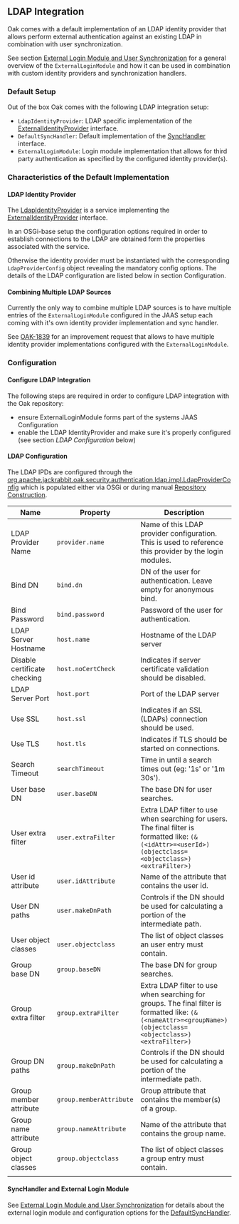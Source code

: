 <!--
   Licensed to the Apache Software Foundation (ASF) under one or more
   contributor license agreements.  See the NOTICE file distributed with
   this work for additional information regarding copyright ownership.
   The ASF licenses this file to You under the Apache License, Version 2.0
   (the "License"); you may not use this file except in compliance with
   the License.  You may obtain a copy of the License at

       http://www.apache.org/licenses/LICENSE-2.0

   Unless required by applicable law or agreed to in writing, software
   distributed under the License is distributed on an "AS IS" BASIS,
   WITHOUT WARRANTIES OR CONDITIONS OF ANY KIND, either express or implied.
   See the License for the specific language governing permissions and
   limitations under the License.
-->

LDAP Integration
--------------------------------------------------------------------------------

Oak comes with a default implementation of an LDAP identity provider that allows
perform external authentication against an existing LDAP in combination
with user synchronization.

See section [External Login Module and User Synchronization](externalloginmodule.html)
for a general overview of the `ExternalLoginModule` and how it can be used
in combination with custom identity providers and synchronization handlers.

### Default Setup

Out of the box Oak comes with the following LDAP integration setup:

- `LdapIdentityProvider`: LDAP specific implementation of the [ExternalIdentityProvider] interface.
- `DefaultSyncHandler`: Default implementation of the [SyncHandler] interface.
- `ExternalLoginModule`: Login module implementation that allows for third party authentication as specified by the configured identity provider(s).

### Characteristics of the Default Implementation

#### LDAP Identity Provider

The [LdapIdentityProvider] is a service implementing the [ExternalIdentityProvider] interface.

In an OSGi-base setup the configuration options required in order to establish
connections to the LDAP are obtained form the properties associated with the service.

Otherwise the identity provider must be instantiated with the corresponding
`LdapProviderConfig` object revealing the mandatory config options. The details
of the LDAP configuration are listed below in section Configuration.

#### Combining Multiple LDAP Sources

Currently the only way to combine multiple LDAP sources is to have multiple
entries of the `ExternalLoginModule` configured in the JAAS setup each coming
with it's own identity provider implementation and sync handler.

See [OAK-1839] for an improvement request that allows to have multiple identity
provider implementations configured with the `ExternalLoginModule`.

### Configuration

#### Configure LDAP Integration

The following steps are required in order to configure LDAP integration with the
Oak repository:

- ensure ExternalLoginModule forms part of the systems JAAS Configuration
- enable the LDAP IdentityProvider and make sure it's properly configured (see section _LDAP Configuration_ below)

#### LDAP Configuration

The LDAP IPDs are configured through the [org.apache.jackrabbit.oak.security.authentication.ldap.impl.LdapProviderConfig]
which is populated either via OSGi or during manual [Repository Construction](../construct.html).

| Name                         | Property                | Description                              |
|------------------------------|-------------------------|------------------------------------------|
| LDAP Provider Name           | `provider.name`         | Name of this LDAP provider configuration. This is used to reference this provider by the login modules. |
| Bind DN                      | `bind.dn`               | DN of the user for authentication. Leave empty for anonymous bind. |
| Bind Password                | `bind.password`         | Password of the user for authentication. |
| LDAP Server Hostname         | `host.name`             | Hostname of the LDAP server              |
| Disable certificate checking | `host.noCertCheck`      | Indicates if server certificate validation should be disabled. |
| LDAP Server Port             | `host.port`             | Port of the LDAP server                  |
| Use SSL                      | `host.ssl`              | Indicates if an SSL (LDAPs) connection should be used. |
| Use TLS                      | `host.tls`              | Indicates if TLS should be started on connections. |
| Search Timeout               | `searchTimeout`         | Time in until a search times out (eg: '1s' or '1m 30s'). |
| User base DN                 | `user.baseDN`           | The base DN for user searches.           |
| User extra filter            | `user.extraFilter`      | Extra LDAP filter to use when searching for users. The final filter is formatted like: `(&(<idAttr>=<userId>)(objectclass=<objectclass>)<extraFilter>)` |
| User id attribute            | `user.idAttribute`      | Name of the attribute that contains the user id. |
| User DN paths                | `user.makeDnPath`       | Controls if the DN should be used for calculating a portion of the intermediate path. |
| User object classes          | `user.objectclass`      | The list of object classes an user entry must contain. |
| Group base DN                | `group.baseDN`          | The base DN for group searches.          |
| Group extra filter           | `group.extraFilter`     | Extra LDAP filter to use when searching for groups. The final filter is formatted like: `(&(<nameAttr>=<groupName>)(objectclass=<objectclass>)<extraFilter>)` |
| Group DN paths               | `group.makeDnPath`      | Controls if the DN should be used for calculating a portion of the intermediate path. |
| Group member attribute       | `group.memberAttribute` | Group attribute that contains the member(s) of a group. |
| Group name attribute         | `group.nameAttribute`   | Name of the attribute that contains the group name. |
| Group object classes         | `group.objectclass`     | The list of object classes a group entry must contain. |
| | | |

#### SyncHandler and External Login Module

See [External Login Module and User Synchronization](externalloginmodule.html) for
details about the external login module and configuration options for the [DefaultSyncHandler].

<!-- references -->
[ExternalIdentityProvider]: /oak/docs/apidocs/org/apache/jackrabbit/oak/spi/security/authentication/external/ExternalIdentityProvider.html
[SyncHandler]: /oak/docs/apidocs/org/apache/jackrabbit/oak/spi/security/authentication/external/SyncHandler.html
[DefaultSyncHandler]: /oak/docs/apidocs/org/apache/jackrabbit/oak/spi/security/authentication/external/impl/DefaultSyncHandler.html
[LdapIdentityProvider]: /oak/docs/apidocs/org/apache/jackrabbit/oak/security/authentication/ldap/impl/LdapIdentityProvider.html
[org.apache.jackrabbit.oak.security.authentication.ldap.impl.LdapIdentityProvider]: /oak/docs/apidocs/org/apache/jackrabbit/oak/security/authentication/ldap/impl/LdapIdentityProvider.html
[org.apache.jackrabbit.oak.security.authentication.ldap.impl.LdapProviderConfig]: /oak/docs/apidocs/org/apache/jackrabbit/oak/security/authentication/ldap/impl/LdapProviderConfig.html
[OAK-1839]: https://issues.apache.org/jira/browse/OAK-1839